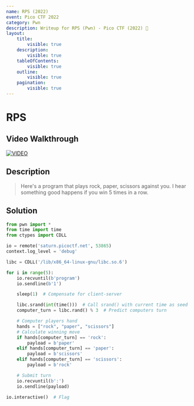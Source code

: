 ```yaml
---
name: RPS (2022)
event: Pico CTF 2022
category: Pwn
description: Writeup for RPS (Pwn) - Pico CTF (2022) 💜
layout:
    title:
        visible: true
    description:
        visible: true
    tableOfContents:
        visible: true
    outline:
        visible: true
    pagination:
        visible: true
---
```


# RPS

## Video Walkthrough

[![VIDEO](https://img.youtube.com/vi/dAsujQ_OPEk/0.jpg)](https://youtu.be/dAsujQ_OPEk?t=196 "Pico CTF 2022: RPS")

## Description

> Here's a program that plays rock, paper, scissors against you. I hear something good happens if you win 5 times in a row.

## Solution

```py
from pwn import *
from time import time
from ctypes import CDLL

io = remote('saturn.picoctf.net', 53865)
context.log_level = 'debug'

libc = CDLL('/lib/x86_64-linux-gnu/libc.so.6')

for i in range(5):
    io.recvuntil(b'program')
    io.sendline(b'1')

    sleep(1)  # Compensate for client-server

    libc.srand(int(time()))  # Call srand() with current time as seed
    computer_turn = libc.rand() % 3  # Predict computers turn

    # Computer players hand
    hands = ["rock", "paper", "scissors"]
    # Calculate winning move
    if hands[computer_turn] == 'rock':
        payload = b'paper'
    elif hands[computer_turn] == 'paper':
        payload = b'scissors'
    elif hands[computer_turn] == 'scissors':
        payload = b'rock'

    # Submit turn
    io.recvuntil(b':')
    io.sendline(payload)

io.interactive()  # Flag
```

